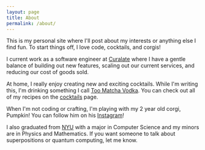 ```yaml
---
layout: page
title: About
permalink: /about/
---
```


This is my personal site where I'll post about my interests or anything else I find fun. To start things off, I love code, cocktails, and corgis!

I current work as a software engineer at <a href="https://www.curalate.com/" target="_blank">Curalate</a> where I have a gentle balance of building out new features, scaling out our current services, and reducing our cost of goods sold.

At home, I really enjoy creating new and exciting cocktails. While I'm writing this, I'm drinking something I call [Too Matcha Vodka](/cocktails/2019/09/21/too-matcha-vodka.html). You can check out all of my recipes on the [cocktails](/cocktails) page.

When I'm not coding or crafting, I'm playing with my 2 year old corgi, Pumpkin! You can follow him on his <a href="https://www.instagram.com/whatsuppumpkin/" target="_blank">Instagram</a>!

I also graduated from <a href="https://nyu.edu/" target="_blank">NYU</a> with a major in Computer Science and my minors are in Physics and Mathematics. If you want someone to talk about superpositions or quantum computing, let me know.
